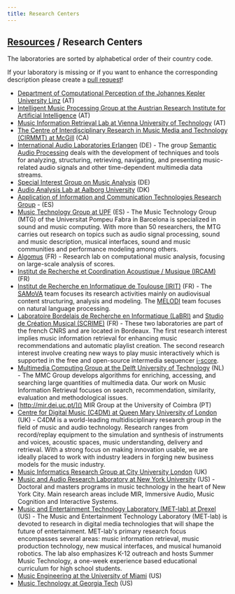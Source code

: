 ```yaml
---
title: Research Centers
---
```


## [Resources]({{site.base_url}}/resources) / Research Centers

The laboratories are sorted by alphabetical order of their country code.

If your laboratory is missing or if you want to enhance the corresponding description
please create a [pull request](https://github.com/ismir/ismir-home/pulls)!

* [Department of Computational Perception of the Johannes Kepler University Linz](http://www.cp.jku.at) (AT)
* [Intelligent Music Processing Group at the Austrian Research Institute for Artificial Intelligence](http://www.ofai.at/research/impml/index.html) (AT)
* [Music Information Retrieval Lab at Vienna University of Technology](http://www.ifs.tuwien.ac.at/mir) (AT)
* [The Centre of Interdisciplinary Research in Music Media and Technology (CIRMMT) at McGill](http://www.cirmmt.org/) (CA)
* [International Audio Laboratories Erlangen](http://www.audiolabs-erlangen.de/) (DE) - The group [Semantic Audio Processing](http://www.audiolabs-erlangen.de/meinard/) deals with the development of techniques and tools for analyzing, structuring, retrieving, navigating, and presenting music-related audio signals and other time-dependent multimedia data streams.
* [Special Interest Group on Music Analysis](http://sig-ma.de/) (DE)
* [Audio Analysis Lab at Aalborg University](http://www.create.aau.dk/audio/)  (DK)
* [Application of Information and Communication Technologies Research Group](http://www.atic.uma.es/index_atic.html) - (ES)
* [Music Technology Group at UPF](http://mtg.upf.edu/) (ES) - The Music Technology Group (MTG) of the Universitat Pompeu Fabra in Barcelona is specialized in sound and music computing. With more than 50 researchers, the MTG carries out research on topics such as audio signal processing, sound and music description, musical interfaces, sound and music communities and performance modeling among others.
* [Algomus](http://www.algomus.fr/) (FR) - Research lab on computational music analysis, focusing on large-scale analysis of scores.
* [Institut de Recherche et Coordination Acoustique / Musique (IRCAM)](http://www.ircam.fr/) (FR)
* [Institut de Recherche en Informatique de Toulouse (IRIT)](https://www.irit.fr/) (FR) - The [SAMoVA](https://www.irit.fr/recherches/SAMOVA/pagehome.html) team focuses its research activities mainly on audiovisual content structuring, analysis and modeling. The [MELODI](https://www.irit.fr/-Equipe-MELODI-) team focuses on natural language processing.
* [Laboratoire Bordelais de Recherche en Informatique (LaBRI)](http://www.labri.fr/) and [Studio de Création Musical (SCRIME)](http://www.scrime.labri.fr/) (FR) - These two laboratories are part of the french CNRS and are located in Bordeaux. The first research interest implies music information retrieval for enhancing music recommendations and automatic playlist creation. The second research interest involve creating new ways to play music interactively which is supported in the free and open-source intermedia sequencer [i-score](https://i-score.org/).
* [Multimedia Computing Group at the Delft University of Technology](http://mmc.tudelft.nl) (NL) - The MMC Group develops algorithms for enriching, accessing, and searching large quantities of multimedia data. Our work on Music Information Retrieval focuses on search, recommendation, similarity, evaluation and methodological issues.
* [http://mir.dei.uc.pt/]() MIR Group at the University of Coimbra (PT)
* [Centre for Digital Music (C4DM) at Queen Mary University of London](http://c4dm.eecs.qmul.ac.uk/) (UK) - C4DM is a world-leading multidisciplinary research group in the field of music and audio technology. Research ranges from record/replay equipment to the simulation and synthesis of instruments and voices, acoustic spaces, music understanding, delivery and retrieval. With a strong focus on making innovation usable, we are ideally placed to work with industry leaders in forging new business models for the music industry.
* [Music Informatics Research Group at City University London](http://mi.soi.city.ac.uk/) (UK)
* [Music and Audio Research Laboratory at New York University](http://marl.smusic.nyu.edu) (US) - Doctoral and masters programs in music technology in the heart of New York City. Main research areas include MIR, Immersive Audio, Music Cognition and Interactive Systems.
* [Music and Entertainment Technology Laboratory (MET-lab) at Drexel](http://music.ece.drexel.edu) (US) - The Music and Entertainment Technology Laboratory (MET-lab) is devoted to research in digital media technologies that will shape the future of entertainment. MET-lab's primary research focus encompasses several areas: music information retrieval, music production technology, new musical interfaces, and musical humanoid robotics. The lab also emphasizes K-12 outreach and hosts Summer Music Technology, a one-week experience based educational curriculum for high school students.
* [Music Engineering at the University of Miami](http://mue.music.miami.edu/)  (US)
* [Music Technology at Georgia Tech](http://www.gtcmt.gatech.edu/) (US)
